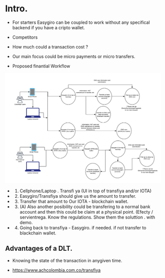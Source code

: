 
# Intro. 

* For starters Easygiro can be coupled to work without any specifical backend if you have a cripto wallet. 

* Competitors 

* How much could  a transaction cost ? 

* Our main focus could be micro payments or micro transfers. 

* Proposed finantial Workflow

<img src="./finantial-workflow.png">

* 1. Cellphone/Laptop . Transfi ya (UI in top of transfiya and/or IOTA)  
* 2. Easygiro/Transfiya should give us the amount to transfer. 
* 3. Transfer that amount to Our IOTA - blockchain wallet.
* 3. (A) Also another posibility could be transfering to a normal bank account and then this could be claim at a physical point. (Efecty / servientrega. Know the regulations. Show them the soluttion . with demo. 
* 4. Going back to transfiya - Easygiro. if needed. if not transfer to blackchain wallet.



## Advantages of a DLT. 
* Knowing the state of the transaction in anygiven time. 

* https://www.achcolombia.com.co/transfiya
